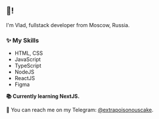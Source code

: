 ## 👋!
I'm Vlad, fullstack developer from Moscow, Russia.

### ✨ My Skills

- HTML, CSS
- JavaScript
- TypeScript
- NodeJS
- ReactJS
- Figma

**📚 Currently learning NextJS.**

💌 You can reach me on my Telegram: [@extrapoisonouscake](https://t.me/extrapoisonouscake).

